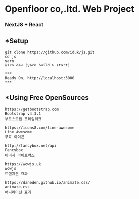 # Openfloor co,.ltd. Web Project

### NextJS + React

## \*Setup

    git clone https://github.com/iduk/js.git
    cd js
    yarn
    yarn dev (yarn build & start)

    ***
    Ready On, http://localhost:3000
    ***

## \*Using Free OpenSources

    https://getbootstrap.com
    Bootstrap v4.3.1
    부트스트랩 프레임워크

    https://icons8.com/line-awesome
    Line Awesome
    무료 아이콘

    http://fancybox.net/api
    Fancybox
    이미지 라이트박스

    https://wowjs.uk
    wowjs
    트랜지션 효과

    https://daneden.github.io/animate.css/
    animate.css
    애니메이션 효과
